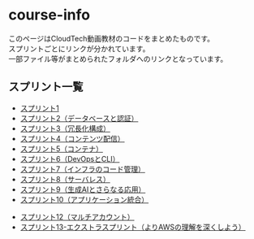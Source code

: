 # course-info

このページはCloudTech動画教材のコードをまとめたものです。  
スプリントごとにリンクが分かれています。  
一部ファイル等がまとめられたフォルダへのリンクとなっています。

## スプリント一覧

- [スプリント1](https://github.com/CloudTechOrg/course-info/blob/main/sprint-01.md)
- [スプリント2（データベースと認証）](https://github.com/CloudTechOrg/course-info/blob/main/sprint-02.md)
- [スプリント3（冗長化構成）](https://github.com/CloudTechOrg/course-info/blob/main/sprint-03.md)
- [スプリント4（コンテンツ配信）](https://github.com/CloudTechOrg/course-info/blob/main/sprint-04.md)
- [スプリント5（コンテナ）](https://github.com/CloudTechOrg/course-info/blob/main/sprint-05.md)
- [スプリント6（DevOpsとCLI）](https://github.com/CloudTechOrg/course-info/blob/main/sprint-06.md)
- [スプリント7（インフラのコード管理）](https://github.com/CloudTechOrg/course-info/blob/main/sprint-07.md)
- [スプリント8（サーバレス）](https://github.com/CloudTechOrg/course-info/blob/main/sprint-08.md)
- [スプリント9（生成AIとさらなる応用）](https://github.com/CloudTechOrg/course-info/blob/main/sprint-09.md)
- [スプリント10（アプリケーション統合）](https://github.com/CloudTechOrg/course-info/blob/main/sprint-10.md)
<!--- [スプリント11（データ分析）](https://github.com/CloudTechOrg/course-info/blob/main/sprint-11.md)-->
- [スプリント12（マルチアカウント）](https://github.com/CloudTechOrg/course-info/blob/main/sprint-12.md)
- [スプリント13-エクストラスプリント（よりAWSの理解を深くしよう）](https://github.com/CloudTechOrg/course-info/blob/main/sprint-13-extra.md)

